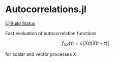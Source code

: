 # Autocorrelations.jl

[![Build Status](https://github.com/mastrof/Autocorrelations.jl/actions/workflows/CI.yml/badge.svg?branch=main)](https://github.com/mastrof/Autocorrelations.jl/actions/workflows/CI.yml?query=branch%3Amain)

Fast evaluation of autocorrelation functions
```math
f_{XX}(\tau) = \mathbb{E}\left[X(t)X(t+\tau)\right]
```
for scalar and vector processes $X$.
